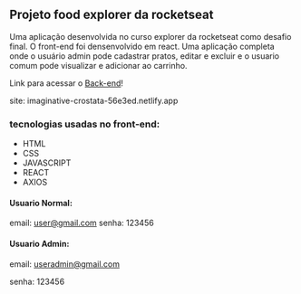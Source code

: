 ## Projeto food explorer da rocketseat

Uma aplicação desenvolvida no curso explorer da rocketseat como desafio final. O front-end foi densenvolvido em react. Uma aplicação completa onde o usuário admin pode cadastrar pratos, editar e excluir e o usuario comum pode visualizar e adicionar ao carrinho.

Link para acessar o [Back-end](https://github.com/Matheusdev10/api-food-explorer)!

site: imaginative-crostata-56e3ed.netlify.app

### tecnologias usadas no front-end:

- HTML
- CSS
- JAVASCRIPT
- REACT
- AXIOS

#### Usuario Normal:

email: user@gmail.com
senha: 123456

#### Usuario Admin:

email: useradmin@gmail.com

senha: 123456
